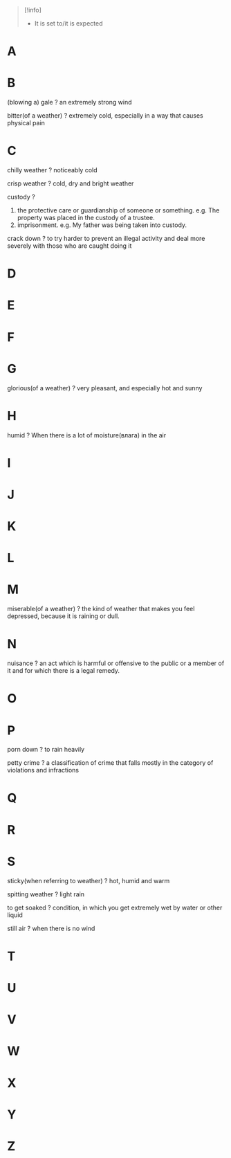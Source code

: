 
>[!info]
> - It is set to/it is expected


# A
# B

(blowing a) gale
?
an extremely strong wind

bitter(of a weather)
?
extremely cold, especially in a way that causes physical pain


# C

chilly weather
?
noticeably cold

crisp weather
?
cold, dry and bright weather

custody
?
1. the protective care or guardianship of someone or something.
   e.g. The property was placed in the custody of a trustee.
2. imprisonment.
   e.g. My father was being taken into custody.

crack down
?
​to try harder to prevent an illegal activity and deal more severely with those who are caught doing it

# D
# E
# F
# G

glorious(of a weather)
?
very pleasant, and especially hot and sunny

# H

humid
?
When there is a lot of moisture(влага) in the air

# I
# J
# K
# L
# M

miserable(of a weather)
?
the kind of weather that makes you feel depressed, because it is raining or dull.

# N 

nuisance
?
an act which is harmful or offensive to the public or a member of it and for which there is a legal remedy.

# O
# P

porn down
?
to rain heavily

petty crime
?
a classification of crime that falls mostly in the category of violations and infractions

# Q
# R
# S

sticky(when referring to weather)
?
hot, humid and warm

spitting weather
?
light rain

to get soaked
?
condition, in which you get extremely wet by water or other liquid

still air
?
when there is no wind



# T
# U
# V
# W
# X
# Y
# Z

